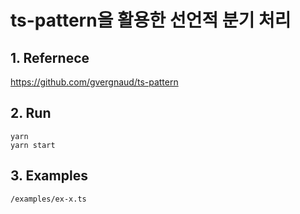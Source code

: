# ts-pattern을 활용한 선언적 분기 처리

## 1. Refernece

https://github.com/gvergnaud/ts-pattern

## 2. Run

```
yarn
yarn start
```

## 3. Examples

`/examples/ex-x.ts`
